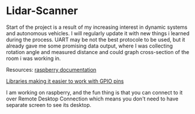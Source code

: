 # Lidar-Scanner

Start of the project is a result of my increasing interest in dynamic systems and autonomous vehicles.
I will regularly update it with new things i learned during the process.
UART may be not the best protocole to be used, but it already gave me some promising data output, where I was
collecting rotation angle and measured distance and could graph cross-section of the room i was working in.


Resources:
[raspberry documentation](https://pinout.xyz/#)

[Libraries making it easier to work with GPIO pins](http://wiringpi.com/)

I am working on raspberry, and the fun thing is that you can connect to it over Remote Desktop Connection which means you don't 
need to have separate screen to see its desktop.
